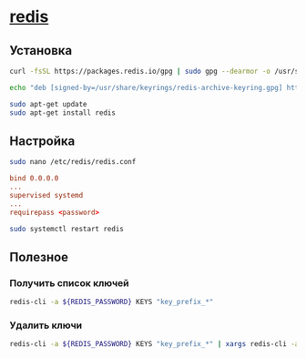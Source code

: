 # [redis](https://redis.io/)

## Установка

```bash
curl -fsSL https://packages.redis.io/gpg | sudo gpg --dearmor -o /usr/share/keyrings/redis-archive-keyring.gpg

echo "deb [signed-by=/usr/share/keyrings/redis-archive-keyring.gpg] https://packages.redis.io/deb $(lsb_release -cs) main" | sudo tee /etc/apt/sources.list.d/redis.list

sudo apt-get update
sudo apt-get install redis
```

## Настройка

```bash
sudo nano /etc/redis/redis.conf
```

```conf
bind 0.0.0.0
...
supervised systemd
...
requirepass <password>
```

```bash
sudo systemctl restart redis
```

## Полезное

### Получить список ключей

```bash
redis-cli -a ${REDIS_PASSWORD} KEYS "key_prefix_*"
```

### Удалить ключи

```bash
redis-cli -a ${REDIS_PASSWORD} KEYS "key_prefix_*" | xargs redis-cli -a ${REDIS_PASSWORD} DEL
```
